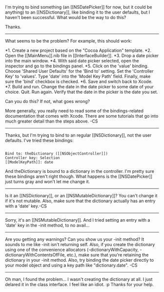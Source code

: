 I'm trying to bind something (an [[NSDatePicker]] for now, but it could be anything) to an [[NSDictionary]], like binding it to the user defaults, but I haven't been successful. What would be the way to do this?

Thanks.

----

What seems to be the problem? For example, this should work:


*1. Create a new project based on the "Cocoa Application" template.
*2. Open the [[MainMenu]].nib file in [[InterfaceBuilder]].
*3. Drop a date picker into the main window.
*4. With said date picker selected, open the inspector and go to the bindings panel.
*5. Click on the 'value' binding. Choose 'Shared User Defaults' for the 'Bind to' setting. Set the 'Controller Key' to 'values'. Type 'date' into the 'Model Key Path' field. Finally, make sure the 'bind' checkbox is checked.
*6. Save and switch back to Xcode.
*7. Build and run. Change the date in the date picker to some date of your choice. Quit. Run again. Verify that the date in the picker is the date you set.


Can you do this? If not, what goes wrong?

More generally, you really need to read some of the bindings-related documentation that comes with Xcode. There are some tutorials that go into much greater detail than the steps above. -CS

----
Thanks, but I'm trying to bind to an regular [[NSDictionary]], not the user defaults. I've tried these bindings:

<code>
Bind to: theDictionary ([[NSObjectController]])
Controller key: Selection
[[ModelKeyPath]]: date
</code>

And theDictionary is bound to a dictionary in the controller. I'm pretty sure these bindings aren't right though. 
What happens is the [[NSDatePicker]] just turns gray and won't let me change it.

----
Is it an [[NSDictionary]], or an [[NSMutableDictionary]]? You can't change it if it's not mutable. Also, make sure that the dictionary actually has an entry with a 'date' key.-CS

----
Sorry, it's an [[NSMutableDictionary]]. And I tried setting an entry with a 'date' key in the -init method, to no avail...

----
Are you getting any warnings? Can you show us your -init method? It sounds to me like -init isn't returning self. Also, if you create the dictionary using one of the convenience allocators (-dictionaryWithCapacity, -dictionaryWithContentsOfFile, etc.), make sure that you're retaining the dictionary in your -init method. Also, try binding the date picker directly to your model object and using a key path like "dictionary.date". -CS

----
Oh man, I found the problem... I wasn't creating the dictionary at all. I just delared it in the class interface. I feel like an idiot. :p Thanks for your help.